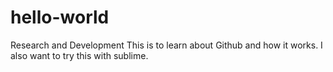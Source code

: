 # hello-world
Research and Development
This is to learn about Github and how it works. I also want to try this with sublime.
